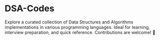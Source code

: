 # DSA-Codes
Explore a curated collection of Data Structures and Algorithms implementations in various programming languages. Ideal for learning, interview preparation, and quick reference. Contributions are welcome! 🚀

